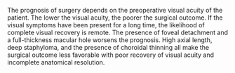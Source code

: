The prognosis of surgery depends on the preoperative visual acuity of the patient. The lower the visual acuity, the poorer the surgical outcome. If the visual symptoms have been present for a long time, the likelihood of complete visual recovery is remote. The presence of foveal detachment and a full-thickness macular hole worsens the prognosis. High axial length, deep staphyloma, and the presence of choroidal thinning all make the surgical outcome less favorable with poor recovery of visual acuity and incomplete anatomical resolution.